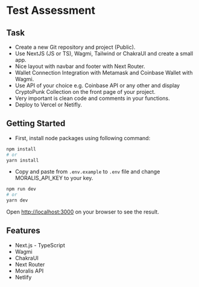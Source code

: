 # Test Assessment

## Task
- Create a new Git repository and project (Public).
- Use NextJS (JS or TS), Wagmi, Tailwind or ChakraUI and create a small app. 
- Nice layout with navbar and footer with Next Router.
- Wallet Connection Integration with Metamask and Coinbase Wallet with Wagmi.
- Use API of your choice e.g. Coinbase API or any other and display CryptoPunk Collection on the front page of your project.
- Very important is clean code and comments in your functions.
- Deploy to Vercel or Netifly.


## Getting Started

- First, install node packages using following command:

```bash
npm install
# or
yarn install
```
- Copy and paste from `.env.example` to `.env` file and change MORALIS_API_KEY to your key.

```bash
npm run dev
# or
yarn dev
```

Open [http://localhost:3000](http://localhost:3000) on your browser to see the result.

## Features
- Next.js - TypeScript
- Wagmi
- ChakraUI
- Next Router
- Moralis API
- Netlify

